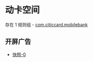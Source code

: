# 动卡空间

存在 1 规则组 - [com.citiccard.mobilebank](/src/apps/com.citiccard.mobilebank.ts)

## 开屏广告

- [快照-0](https://gkd-kit.gitee.io/import/12684908)
